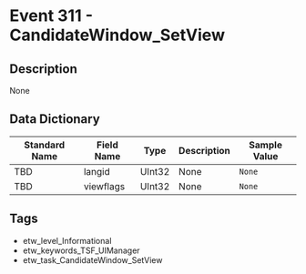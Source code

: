 # Event 311 - CandidateWindow_SetView

## Description
None

## Data Dictionary
|Standard Name|Field Name|Type|Description|Sample Value|
|---|---|---|---|---|
|TBD|langid|UInt32|None|`None`|
|TBD|viewflags|UInt32|None|`None`|

## Tags
* etw_level_Informational
* etw_keywords_TSF_UIManager
* etw_task_CandidateWindow_SetView